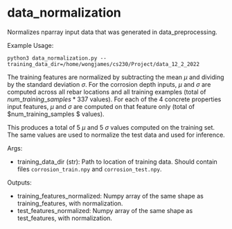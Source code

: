 # data_normalization

Normalizes nparray input data that was generated in data_preprocessing.

Example Usage:
```
python3 data_normalization.py --training_data_dir=/home/wongjames/cs230/Project/data_12_2_2022
```

The training features are normalized by subtracting the mean $\mu$ and dividing by the standard deviation $\sigma$. For the corrosion depth inputs, $\mu$ and $\sigma$ are computed across all rebar locations and all training examples (total of $num\_training\_samples * 337$ values). For each of the 4 concrete properties input features, $\mu$ and $\sigma$ are computed on that feature only (total of $num\_training\_samples $ values).

This produces a total of 5 $\mu$ and 5 $\sigma$ values computed on the training set. The same values are used to normalize the test data and used for inference.

Args:
- training_data_dir (str): Path to location of training data. Should contain files `corrosion_train.npy` and `corrosion_test.npy`.

Outputs: 
- training_features_normalized: Numpy array of the same shape as training_features, with normalization.
- test_features_normalized: Numpy array of the same shape as test_features, with normalization.
